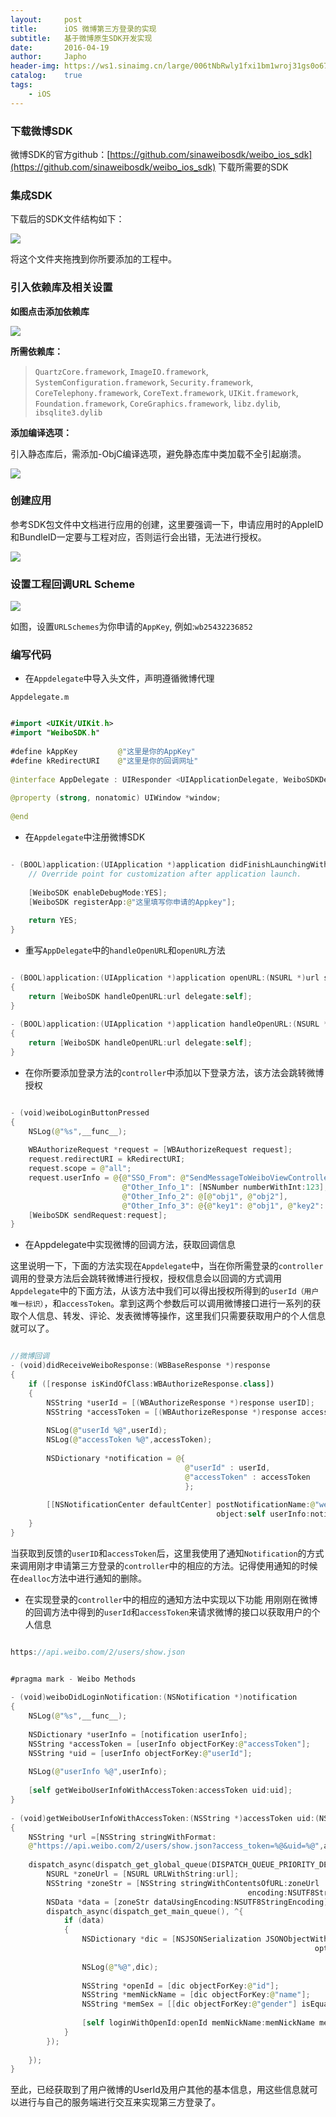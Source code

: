 ```yaml
---
layout:     post
title:      iOS 微博第三方登录的实现
subtitle:   基于微博原生SDK开发实现
date:       2016-04-19
author:     Japho
header-img: https://ws1.sinaimg.cn/large/006tNbRwly1fxi1bm1wroj31gs0o67n1.jpg
catalog:    true
tags:
    - iOS
---
```


### 下载微博SDK

微博SDK的官方github：[https://github.com/sinaweibosdk/weibo_ios_sdk](https://github.com/sinaweibosdk/weibo_ios_sdk)
下载所需要的SDK

### 集成SDK

下载后的SDK文件结构如下：

![](http://upload-images.jianshu.io/upload_images/1269906-df38a81f23cecd38.png?imageMogr2/auto-orient/strip%7CimageView2/2/w/1240)

将这个文件夹拖拽到你所要添加的工程中。

### 引入依赖库及相关设置

**如图点击添加依赖库**

![](http://upload-images.jianshu.io/upload_images/1269906-06737caa9db98130.png?imageMogr2/auto-orient/strip%7CimageView2/2/w/1240)

**所需依赖库：**

>`QuartzCore.framework`,
`ImageIO.framework`,
`SystemConfiguration.framework`,
`Security.framework`,
`CoreTelephony.framework`,
`CoreText.framework`,
`UIKit.framework`,
`Foundation.framework`,
`CoreGraphics.framework`,
`libz.dylib`,
`ibsqlite3.dylib`

**添加编译选项：**

引入静态库后，需添加-ObjC编译选项，避免静态库中类加载不全引起崩溃。

![](http://upload-images.jianshu.io/upload_images/1269906-e514ec4a7ce1f65e.png?imageMogr2/auto-orient/strip%7CimageView2/2/w/1240)

### 创建应用

参考SDK包文件中文档进行应用的创建，这里要强调一下，申请应用时的AppleID和BundleID一定要与工程对应，否则运行会出错，无法进行授权。

![](http://upload-images.jianshu.io/upload_images/1269906-ffcfb508fe04dacc.png?imageMogr2/auto-orient/strip%7CimageView2/2/w/1240)

### 设置工程回调URL Scheme

![](http://upload-images.jianshu.io/upload_images/1269906-f7fa91be97a49511.png?imageMogr2/auto-orient/strip%7CimageView2/2/w/1240)

如图，设置`URLSchemes`为你申请的`AppKey`,
例如:`wb25432236852`

### 编写代码

- 在`Appdelegate`中导入头文件，声明遵循微博代理

`Appdelegate.m`

```swift

#import <UIKit/UIKit.h>  
#import "WeiboSDK.h"  
  
#define kAppKey         @"这里是你的AppKey"  
#define kRedirectURI    @"这里是你的回调网址"  
  
@interface AppDelegate : UIResponder <UIApplicationDelegate, WeiboSDKDelegate>  
  
@property (strong, nonatomic) UIWindow *window;  
  
@end  

```

- 在`Appdelegate`中注册微博SDK

```swift

- (BOOL)application:(UIApplication *)application didFinishLaunchingWithOptions:(NSDictionary *)launchOptions {  
    // Override point for customization after application launch.  
      
    [WeiboSDK enableDebugMode:YES];  
    [WeiboSDK registerApp:@"这里填写你申请的Appkey"];  
      
    return YES;  
}  

```

- 重写`AppDelegate`中的`handleOpenURL`和`openURL`方法

```swift

- (BOOL)application:(UIApplication *)application openURL:(NSURL *)url sourceApplication:(NSString *)sourceApplication annotation:(id)annotation  
{  
    return [WeiboSDK handleOpenURL:url delegate:self];  
}  
  
- (BOOL)application:(UIApplication *)application handleOpenURL:(NSURL *)url  
{  
    return [WeiboSDK handleOpenURL:url delegate:self];  
}  

```

- 在你所要添加登录方法的`controller`中添加以下登录方法，该方法会跳转微博授权

```swift

- (void)weiboLoginButtonPressed  
{  
    NSLog(@"%s",__func__);  
      
    WBAuthorizeRequest *request = [WBAuthorizeRequest request];  
    request.redirectURI = kRedirectURI;  
    request.scope = @"all";  
    request.userInfo = @{@"SSO_From": @"SendMessageToWeiboViewController",  
                         @"Other_Info_1": [NSNumber numberWithInt:123],  
                         @"Other_Info_2": @[@"obj1", @"obj2"],  
                         @"Other_Info_3": @{@"key1": @"obj1", @"key2": @"obj2"}};  
    [WeiboSDK sendRequest:request];  
}

```

- 在Appdelegate中实现微博的回调方法，获取回调信息

这里说明一下，下面的方法实现在`Appdelegate`中，当在你所需登录的`controller`调用的登录方法后会跳转微博进行授权，授权信息会以回调的方式调用`Appdelegate`中的下面方法，从该方法中我们可以得出授权所得到的`userId（用户唯一标识）`，和`accessToken`。拿到这两个参数后可以调用微博接口进行一系列的获取个人信息、转发、评论、发表微博等操作，这里我们只需要获取用户的个人信息就可以了。

```swift

//微博回调  
- (void)didReceiveWeiboResponse:(WBBaseResponse *)response  
{  
    if ([response isKindOfClass:WBAuthorizeResponse.class])  
    {  
        NSString *userId = [(WBAuthorizeResponse *)response userID];  
        NSString *accessToken = [(WBAuthorizeResponse *)response accessToken];  
          
        NSLog(@"userId %@",userId);  
        NSLog(@"accessToken %@",accessToken);  
          
        NSDictionary *notification = @{  
                                       @"userId" : userId,  
                                       @"accessToken" : accessToken  
                                       };  
          
        [[NSNotificationCenter defaultCenter] postNotificationName:@"weiboDidLoginNotification"   
                                              object:self userInfo:notification];  
    }  
}

```

当获取到反馈的`userID`和`accessToken`后，这里我使用了通知`Notification`的方式来调用刚才申请第三方登录的`controller`中的相应的方法。记得使用通知的时候在`dealloc`方法中进行通知的删除。

- 在实现登录的`controller`中的相应的通知方法中实现以下功能
用刚刚在微博的回调方法中得到的`userId`和`accessToken`来请求微博的接口以获取用户的个人信息

```swift

https://api.weibo.com/2/users/show.json  

```

```swift

#pragma mark - Weibo Methods  
  
- (void)weiboDidLoginNotification:(NSNotification *)notification  
{  
    NSLog(@"%s",__func__);  
      
    NSDictionary *userInfo = [notification userInfo];  
    NSString *accessToken = [userInfo objectForKey:@"accessToken"];  
    NSString *uid = [userInfo objectForKey:@"userId"];  
      
    NSLog(@"userInfo %@",userInfo);  
      
    [self getWeiboUserInfoWithAccessToken:accessToken uid:uid];  
}  
  
- (void)getWeiboUserInfoWithAccessToken:(NSString *)accessToken uid:(NSString *)uid  
{  
    NSString *url =[NSString stringWithFormat:  
    @"https://api.weibo.com/2/users/show.json?access_token=%@&uid=%@",accessToken,uid];  
      
    dispatch_async(dispatch_get_global_queue(DISPATCH_QUEUE_PRIORITY_DEFAULT, 0), ^{  
        NSURL *zoneUrl = [NSURL URLWithString:url];  
        NSString *zoneStr = [NSString stringWithContentsOfURL:zoneUrl   
                                                     encoding:NSUTF8StringEncoding error:nil];  
        NSData *data = [zoneStr dataUsingEncoding:NSUTF8StringEncoding];  
        dispatch_async(dispatch_get_main_queue(), ^{  
            if (data)  
            {  
                NSDictionary *dic = [NSJSONSerialization JSONObjectWithData:data   
                                                                    options:NSJSONReadingMutableContainers error:nil];  
                  
                NSLog(@"%@",dic);  
                  
                NSString *openId = [dic objectForKey:@"id"];  
                NSString *memNickName = [dic objectForKey:@"name"];  
                NSString *memSex = [[dic objectForKey:@"gender"] isEqualToString:@"m"] ? @"1" : @"0";  
                  
                [self loginWithOpenId:openId memNickName:memNickName memSex:memSex];  
            }  
        });  
          
    });  
}

```

至此，已经获取到了用户微博的UserId及用户其他的基本信息，用这些信息就可以进行与自己的服务端进行交互来实现第三方登录了。
